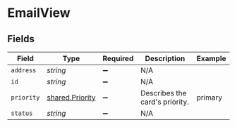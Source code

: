 # EmailView


## Fields

| Field                                                     | Type                                                      | Required                                                  | Description                                               | Example                                                   |
| --------------------------------------------------------- | --------------------------------------------------------- | --------------------------------------------------------- | --------------------------------------------------------- | --------------------------------------------------------- |
| `address`                                                 | *string*                                                  | :heavy_minus_sign:                                        | N/A                                                       |                                                           |
| `id`                                                      | *string*                                                  | :heavy_minus_sign:                                        | N/A                                                       |                                                           |
| `priority`                                                | [shared.Priority](../../../sdk/models/shared/priority.md) | :heavy_minus_sign:                                        | Describes the card's priority.<br/>                       | primary                                                   |
| `status`                                                  | *string*                                                  | :heavy_minus_sign:                                        | N/A                                                       |                                                           |